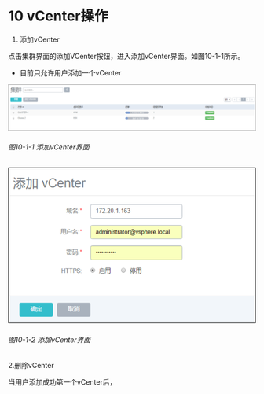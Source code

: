 # 10 vCenter操作

1. 添加vCenter

点击集群界面的添加VCenter按钮，进入添加vCenter界面。如图10-1-1所示。

* 目前只允许用户添加一个vCenter

![png](../images/10-1-1.png "图10-1-1集群结构图")

###### 图10-1-1 添加vCenter界面


![png](../images/10-1-2.png "图10-1-2集群结构图")

###### 图10-1-2 添加vCenter界面

2.删除vCenter

当用户添加成功第一个vCenter后，

